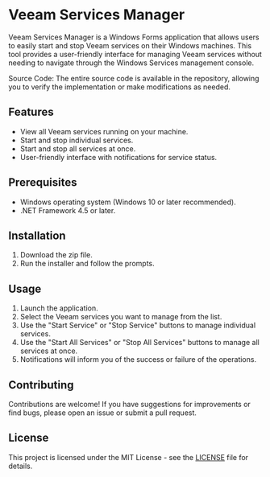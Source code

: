 # Veeam Services Manager

Veeam Services Manager is a Windows Forms application that allows users to easily start and stop Veeam services on their Windows machines. This tool provides a user-friendly interface for managing Veeam services without needing to navigate through the Windows Services management console.

Source Code:
The entire source code is available in the repository, allowing you to verify the implementation or make modifications as needed.

## Features

- View all Veeam services running on your machine.
- Start and stop individual services.
- Start and stop all services at once.
- User-friendly interface with notifications for service status.

## Prerequisites

- Windows operating system (Windows 10 or later recommended).
- .NET Framework 4.5 or later.

## Installation

1. Download the zip file.
2. Run the installer and follow the prompts.

## Usage

1. Launch the application.
2. Select the Veeam services you want to manage from the list.
3. Use the "Start Service" or "Stop Service" buttons to manage individual services.
4. Use the "Start All Services" or "Stop All Services" buttons to manage all services at once.
5. Notifications will inform you of the success or failure of the operations.

## Contributing

Contributions are welcome! If you have suggestions for improvements or find bugs, please open an issue or submit a pull request.

## License

This project is licensed under the MIT License - see the [LICENSE](LICENSE) file for details.
